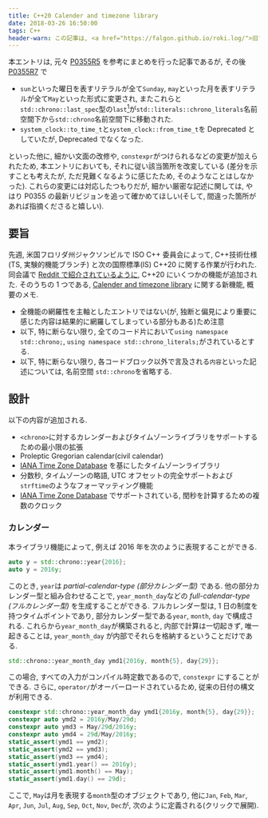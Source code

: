 ```yaml
---
title: C++20 Calender and timezone library
date: 2018-03-26 16:50:00
tags: C++
header-warn: この記事は, <a href="https://falgon.github.io/roki.log/">旧ブログ</a>から移植された記事です. よって, その内容として, <a href="https://falgon.github.io/roki.log/">旧ブログ</a>に依存した文脈が含まれている可能性があります. 予めご了承下さい.
---
```


本エントリは, 元々 [P0355R5](http://www.open-std.org/jtc1/sc22/wg21/docs/papers/2018/p0355r5.html) 
を参考にまとめを行った記事であるが, 
その後 [P0355R7](http://www.open-std.org/jtc1/sc22/wg21/docs/papers/2018/p0355r7.html) で

* `sun`といった曜日を表すリテラルが全て`Sunday`, `may`といった月を表すリテラルが全て`May`といった形式に変更され, またこれらと`std::chrono::last_spec`型の`last`[^12]が`std::literals::chrono_literals`名前空間下から`std::chrono`名前空間下に移動された.
* `system_clock::to_time_t`と`system_clock::from_time_t`を Deprecated としていたが, Deprecated でなくなった.

といった他に, 細かい文面の改修や, `constexpr`がつけられるなどの変更が加えられたため, 本エントリにおいても,
それに従い該当箇所を改変している (差分を示すことも考えたが, ただ見難くなるように感じたため, 
そのようなことはしなかった). 
これらの変更には対応したつもりだが, 細かい厳密な記述に関しては, 
やはり P0355 の最新リビジョンを追って確かめてほしい(そして, 間違った箇所があれば指摘くださると嬉しい).

## 要旨

先週, 米国フロリダ州ジャクソンビルで ISO C++ 委員会によって, C++技術仕様(TS, 実験的機能ブランチ) と次の国際標準(IS) C++20 に関する作業が行われた.
同会議で [Reddit で紹介されているように](https://www.reddit.com/r/cpp/comments/854mu9/2018_jacksonville_iso_c_committee_reddit_trip/),
C++20 にいくつかの機能が追加された. そのうちの 1 つである, [Calender and timezone library](https://wg21.link/P0355) に関する新機能, 概要のメモ.

* 全機能の網羅性を主軸としたエントリではない(が, 独断と偏見により重要に感じた内容は結果的に網羅してしまっている部分もある)ため注意
* 以下, 特に断らない限り, 全てのコード片において`using namespace std::chrono;`, `using namespace std::chrono_literals;`がされているとする.
* 以下, 特に断らない限り, 各コードブロック以外で言及される`内容`といった記述については, 名前空間 `std::chrono`を省略する.

<!--more-->

## 設計

以下の内容が追加される.

* `<chrono>`に対するカレンダーおよびタイムゾーンライブラリをサポートするための最小限の拡張
* Proleptic Gregorian calendar(civil calendar)
* [IANA Time Zone Database](http://www.iana.org/time-zones) を基にしたタイムゾーンライブラリ
* 分数秒, タイムゾーンの略語, UTC オフセットの完全サポートおよび`strftime`のようなフォーマッティング機能
* [IANA Time Zone Database](http://www.iana.org/time-zones) でサポートされている, 閏秒を計算するための複数のクロック

### カレンダー

本ライブラリ機能によって, 例えば 2016 年を次のように表現することができる.
```cpp
auto y = std::chrono::year{2016};
auto y = 2016y;
```
このとき, `year`は <i>partial-calendar-type (部分カレンダー型)</i> である.
他の部分カレンダー型と組み合わせることで, `year_month_day`などの <i>full-calendar-type (フルカレンダー型)</i> を生成することができる.
フルカレンダー型は, 1 日の制度を持つタイムポイントであり, 部分カレンダー型である`year`, `month`, `day` で構成される.
これらから`year_month_day`が構築されると, 内部で計算は一切起きず, 唯一起きることは, `year_month_day` が内部でそれらを格納するということだけである.
```cpp
std::chrono::year_month_day ymd1{2016y, month{5}, day{29}};
```
この場合, すべての入力がコンパイル時定数であるので, `constexpr` にすることができる. さらに, `operator/`がオーバーロードされているため, 従来の日付の構文が利用できる.
```cpp
constexpr std::chrono::year_month_day ymd1{2016y, month{5}, day{29}};
constexpr auto ymd2 = 2016y/May/29d;
constexpr auto ymd3 = May/29d/2016y;
constexpr auto ymd4 = 29d/May/2016y;
static_assert(ymd1 == ymd2);
static_assert(ymd2 == ymd3);
static_assert(ymd3 == ymd4);
static_assert(ymd1.year() == 2016y);
static_assert(ymd1.month() == May);
static_assert(ymd1.day() == 29d);
```
ここで, `May`は月を表現する`month`型のオブジェクトであり, 他に`Jan`, `Feb`, `Mar`, `Apr`, `Jun`, `Jul`, `Aug`, `Sep`, `Oct`, `Nov`, `Dec`が,
<em onclick="obj=document.getElementById('openmonth').style; obj.display=(obj.display=='none')?'block':'none';">
<a style="font-style: normal; cursor:pointer;">次のように定義される(クリックで展開).</a>
</em>
<div id="openmonth" style="display:none;clear:both;">
```cpp
namespace std::chrono {

inline constexpr chrono::month January{1};
inline constexpr chrono::month February{2};
inline constexpr chrono::month March{3};
inline constexpr chrono::month April{4};
inline constexpr chrono::month May{5};
inline constexpr chrono::month June{6};
inline constexpr chrono::month July{7};
inline constexpr chrono::month August{8};
inline constexpr chrono::month September{9};
inline constexpr chrono::month October{10};
inline constexpr chrono::month November{11};
inline constexpr chrono::month December{12};

}
```
</div>
カレンダーライブラリは, 例えばスカラ型で直接日付を指定するといったことはなく, 明示的な型指定による表現によって実現する.
なお, 部分カレンダー型(`year`, `month` に加えて`day`型)は, すべて <i>Strong ordering</i>[^1] を満たし, 加えて以下のメンバ関数をもつ.

* デフォルトコンストラクタ, `unsigned`型(`year`型のみ`int`型)の値を受け付けるコンストラクタ
* 各型の単位においてそれを前後に進める, {前|後}置{イン|デ}クリメント演算子
* 各型の単位で計算を行う`+`, `-`の二項演算子
* 二項演算子と同様の計算を行い自身に代入する`+=`, `-=` の複合代入演算子
* `unsigned`型(`year`型のみ`int`型)の値への明示的な変換(`constexpr explicit operator unsigned() const noexcept;`)
* 指定された日付が各単位で適切であるかどうかをチェックする`ok`

`year`型は, これに加えて, `is_leap`, `min`, `max` メンバ関数をもつ. `is_leap`は, 指定された年が閏年であるか判定できる. `min`, `max`は内部型の最小値と最大値を返す.
また, 上記の通り`y`といったリテラル接尾語が定義される.<br>
また`day`型は, `d`といったリテラル接尾語が定義される.

フルカレンダー型は, `sys_days`という型へ変換できる. これは, 次のように定義されている.
```cpp
constexpr year_month_day::operator sys_days() const noexcept;
```
フルカレンダー型は,`sys_days`型に変換することで,`system_clock::time_point`ファミリとの間で変換でき, これにより完全な相互運用が可能である. `sys_days` は
<em onclick="obj=document.getElementById('opensys_days').style; obj.display=(obj.display=='none')?'block':'none';">
<a style="font-style: normal; cursor:pointer;">次のように定義される(クリックで展開).</a>
</em>
<div id="opensys_days" style="display:none;clear:both;">
```cpp
using days = duration<int32_t, ratio_multiply<ratio<24>, hours::period>>;
template <class Duration>
using sys_time = time_point<system_clock, Duration>;
using sys_days = sys_time<days>;
```
</div>

加えて, `sys_days`には次の特性がある.

* `sys_days`は, `system_clock::time_point`がマイクロ秒, またはナノ秒のカウントだけであるのと同様に, `system_clock`の基点(エポック)からの日数を示す.
* `sys_days`は, 切り捨てエラーなしで暗黙的に`system_clock::time_point`に変換される.
* `system_clock::time_point`は, 切り捨てエラーが含まれるため, 暗黙的に`sys_days`に変換されない.
* `system_clock::time_point_cast` または`floor`を使用した明示的な変換によって`system_clock::time_point`から`sys_days`へ変換することができる.

内部で保持する部分カレンダー型`year`, `month`, `day` をそれぞれ`y_`, `m_`, `d_` としたとき,
`year_month_day`から`sys_days`への変換時には(すなわち上記の`operator sys_days()`の呼び出し),

* `year_month_day::ok()`が`true`の場合, `sys_days`の基点から`*this`までの日数を保持する`sys_days`を返す
* そうでない場合, `y_.ok() && m_.ok() == true` ならば `sys_days{y_/m_/last}` から `days`(`duration<int32_t, ratio_multiply<ratio<24>, hours::period>>`) の数だけ`sys_days{y_,m_,last}.day()`からオフセットされた`sys_days`を返す
* そうでない場合, 未規定である

ここで`year_month_day::ok`は,
`y_.ok() && m_.ok() == true` $\land$ `1d` $\leq$ `d_` $\leq$ `(y_/m_/last).day()` であるとき `true` を, そうでない場合, `false` を返すメンバ関数である.

```cpp
constexpr std::chrono::system_clock::time_point tp = std::chrono::sys_days{2016y/May/29d}; // Convert date to time_point
static_assert(tp.time_since_epoch() == 1'464'480'000'000'000us);
constexpr auto ymd = std::chrono::year_month_day{std::chrono::floor<days>(tp)}; // Convert time_point to date
static_assert(ymd == 2016y/May/29d);
constexpr auto tp = std::chrono::sys_days{2016y/May/29d} + 7h + 30min; // 2016-05-29 07:30 UTC
static_assert(year_month_day{sys_days{2017y/January/0}}  == 2016y/December/31);
static_assert(year_month_day{sys_days{2017y/January/31}} == 2017y/January/31);
static_assert(year_month_day{sys_days{2017y/January/32}} == 2017y/February/1);
```
上述した, `days`の他に, `weeks`, `months`, `years` が
<em onclick="obj=document.getElementById('openpartialcal').style; obj.display=(obj.display=='none')?'block':'none';">
<a style="font-style: normal; cursor:pointer;">次のように定義される(クリックで展開).</a>
</em>
<div id="openpartialcal" style="display:none;clear:both;">
```cpp
using weeks  = duration</* signed integer type of at least 22 bits */, ratio_multiply<ratio<7>, days::period>>;
using years  = duration</* signed integer type of at least 17 bits */, ratio_multiply<ratio<146097, 400>, days::period>>;
using months = duration</* signed integer type of at least 20 bits */, ratio_divide<years::period, ratio<12>>>;
```
</div>

* `days`, `weeks`, `months`, `years`型は, それぞれ少なくとも $\pm$40000 年の範囲をカバーする.
* `hours`のリテラル接尾語が`h`, `minutes`のリテラル接尾語が`min`, というように, 今までのリテラル接尾語は`duration`型へ対応していたが, 新規に追加される `y`, `d`といったリテラル接尾語は, `years`, `days`に対応するリテラル接尾語ではなく, 上述したように, `year`, `day`の部分カレンダー型に対応するリテラル接尾語である.
* 1 年を, 365.2425 日(グレゴリオ暦の平均長)と定義し, 1 月を, 30.436875 日$(\dfrac{1}{12})$ と定義するため,  システム時刻(`time_point`)を利用した算出結果と, `year_month_day` を利用した算出結果は異なる.
```cpp
constexpr auto date1 = sys_days{1997y/May/30d} - months{5}; // 1996-12-28 19:34:30
constexpr auto date2 = sys_days{1997y/December/29d} - years{1}; // 1996-12-28 18:10:48
```
現実のカレンダーの利用方法として, たとえば「2016 年の 5 月 29 日」を, 「2016 年の 5 月第 5 日曜日」ということもよくあり, これを表現することもできる.
```cpp
constexpr std::chrono::system_clock::time_point tp = std::chrono::sys_days{Sunday[5]/May/2016}; // Convert date to time_point
static_assert(tp.time_since_epoch() == 1'464'480'000'000'000us);
constexpr auto ymd = std::chrono::year_month_weekday{std::chrono::floor<days>(tp)}; // Convert time_point to date
static_assert(ymd == Sunday[5]/std::chrono::May/2016);
static_assert(2016y/May/29d == std::chrono::year_month_day{Sunday[5]/May/2016});

constexpr auto wdi = Sunday[5]; // wdi is the 5th Sunday of an as yet unspecified month
static_assert(wdi.weekday() == Sunday);
static_assert(wdi.index() == 5);
static_assert(std::is_same<decltype(Sunday), std::chrono::weekday>::value);
static_assert(std::is_same<decltype(wdi.index()), std::chrono::weekday_indexed>::value);
```
ここで, `Sunday`は`weekday`型であり, 日曜日を表現するリテラルとして定義され, 他にも`Monday`, `Tuesday`, `Wednesday`, `Thursday`, `Friday`, `Saturday`が
<em onclick="obj=document.getElementById('openweekday').style; obj.display=(obj.display=='none')?'block':'none';">
<a style="font-style: normal; cursor:pointer;">次のように定義される(クリックで展開).</a>
</em>
<div id="openweekday" style="display:none;clear:both;">
```cpp
namespace std::chrono {

inline constexpr chrono::weekday Sunday{0};
inline constexpr chrono::weekday Monday{1};
inline constexpr chrono::weekday Tuesday{2};
inline constexpr chrono::weekday Wednesday{3};
inline constexpr chrono::weekday Thursday{4};
inline constexpr chrono::weekday Friday{5};
inline constexpr chrono::weekday Saturday{6};

}
```
</div>
`weekday`型は, <i>Strong equality</i>[^1] を満たし, 加えて, 次のメンバ関数を持つ.

* デフォルトコンストラクタ, `unsigned`, `sys_days`, 後に取り上げている`local_days`型のオブジェクトを受け付けるコンストラクタ
* 曜日を前後に進める{前|後}置{イン|デ}クリメント演算子
* `weekday`, `days`型のオブジェクトを受け付けて曜日の計算を行う`+`, `-`の二項演算子
* 二項演算子と同様の計算を行い自身に代入する`+=`, `-=` の複合代入演算子
* 指定された曜日が適切であるかどうかをチェックする`ok`
* `operator []`

`operator []`は, `unsigned`型を引数として呼び出すと, `weekday_indexed`型のオブジェクトが返され, `last_spec`型のオブジェクトを引数として呼び出すと, `weekday_last`型のオブジェクトが返される.

* `weekday_indexed`型は, 月の第 1, 第 2, 第 3, 第 4 または第 5 曜日を表すために使用され, 上記の通り, `weekday`メンバ関数, `index`メンバ関数を持つ他, `ok`メンバ関数を持つ.
* `weekday_last`型は, 月の最後の`weekday`を表すために使用され, `weekday`メンバ関数, `ok`メンバ関数を持つ,
* `last_spec`型は, 最終日を表すために使用され, 同型のオブジェクト`last`が`chrono`名前空間下に定義される.

例えば次のようにして, ある月の最終日, 最終 $X$ 曜日などを表現することができる.
```cpp
auto today = std::chrono::year_month_day{std::chrono::floor<std::chrono::days>(std::chrono::system_clock::now())};
auto last_day = today.year()/today.month()/last; // last day of this month
auto last_Sunday = today.year()/today.month()/Sunday[last]; // last Sundayday of this month

static_assert(std::is_same<decltype(Sunday[5]), std::chrono::weekday_indexed>::value);
static_assert(std::is_same<decltype(Sunday[last]), std::chrono::weekday_last>::value);
```
他に, 年を未指定とし, 特定の月日を表す, `month_day`, 月の最終日を表す`month_day_last`, $N$ 番目の曜日を表す`month_weekday`, 月の最終曜日を表す`month_weekday_last`と,
日を未指定とし, 特定の年月を表す, `year_month`, 前述した`year_month_day`, 特定の年月の最終日を表す`year_month_day_last`, 特定の年月の $N$ 番目の曜日を表す`year_month_weekday`,
特定の年月の最終曜日を表す`year_month_weekday_last` が提供される.
```cpp
constexpr auto md = February/1d;
static_assert(std::is_same<decltype(md), std::chrono::month_day>::value);
constexpr auto mdl = February/last;  // mdl is the last day of February of an as yet unspecified year
static_assert(mdl.month() == February);
static_assert(std::is_same<decltype(mdl), std::chrono::month_day_last>::value);
constxpr auto mw = February/Sunday[5];
static_assert(std::is_same<decltype(mw), std::chrono::month_weekday>::value);
constexpr auto mwl = February/Sunday[last];
static_assert(std::is_same<decltype(mwl), std::chrono::month_weekday_last>::value);
constexpr auto ym = 2016y/February;
static_assert(std::is_same<decltype(ym), std::chrono::year_month>::value);
constexpr auto ymd = 2016y/February/1d;
static_assert(std::is_same<decltype(ymd), std::chrono::year_month_day>::value);
constexpr auto ymdl = 2016y/February/last;
static_assert(std::is_same<decltype(ymdl), std::chrono::year_month_day_last>::value);
constexpr auto ymw = 2016y/February/Sunday[1];
static_assert(std::is_same<decltype(ymw), std::chrono::year_month_weekday>::value);
constexpr auto ymwl = 2016y/February/last;
static_assert(std::is_same<decltype(ymwl), std::chrono::year_month_day_last>::value);
```
フルカレンダー型, 部分カレンダー型, `sys_days`型の全てで, `operator <<`のオーバーロードによる IO ストリームへの出力機能が提供される他, 非メンバ関数として, `to_stream`, `from_stream` が提供される.
これらはそれぞれ, 指定されたフォーマットの通りに出力する機能と, 指定されたフォーマットを使用して入力ストリームから解析する機能を持つ.
```cpp
std::cout << std::chrono::sys_days{Sunday[5]/May/2016} << std::endl; // 2016-05-29
std::chrono::to_stream(std::cout, "%b/%d/%Y %A %T", std::chrono::sys_days{2016y/May/29d} + 30min); // May/29/2016 Sunday 00:30:00

auto is = std::istringstream{"2016-5-26"};
auto tp = std::chrono::sys_days{};
std::chrono::from_stream(in, "%F", tp);
if (!is.fail()) std::cout << tp << std::endl; // 2016-05-26
```
また, `time_of_day`クラスが提供される. これは, `hours`, `minutes`, `seconds`, `duration<Rep, Period>` の 4 つに対する特殊化が行われており,
それぞれ午前 0 時からの時間, 時間:分, 時間:分:秒, 時間:分:秒:$X$ といった書式設定ができる.
```cpp
std::chrono::time_of_day<std::chrono::hours> todh(1h);
todh.make12();
std::cout << todh << '\n'; // 1am
todh.make24();
std::cout << todh << '\n'; // 0100

std::chrono::time_of_day<std::chrono::minutes> todm(1h + 30min);
todm.make12();
std::cout << todm << '\n'; // 1:30am
todm.make24();
std::cout << todm << '\n'; // 01:30

std::chrono::time_of_day<std::chrono::seconds> tods(1h + 30min + 30s);
tods.make12();
std::cout << tods << '\n'; // 1:30:30am
tods.make24();
std::cout << tods << '\n'; // 01:30:30

std::chdono::time_of_day<std::chrono::milliseconds> todms(1h + 30min + 30s + 30ms);
todms.make12();
std::cout << todms << '\n'; // 1:30:30.030am
todms.make24();
std::cout << todms << '\n'; // 01:30:30.030
```

### タイムゾーン
タイムゾーンライブラリは, [IANA Time Zone Database](http://www.iana.org/time-zones) のパーサーとして提供される[^2].
[IANA Time Zone Database](http://www.iana.org/time-zones) には, UTC からのオフセットと地域の省略名[^3]が含まれており, さらに該当する場合, 夏時間(サマータイム)のルールも含まれる.
これを表現した, `tzdb`, またバージョンごとの`tzdb`のリストとなっている`tzdb_list`を介して, 任意の`tzdb`にアクセスすることができる.
`tzdb_list`はシングルトンであり, 非メンバ関数`get_tzdb_list`からその参照を得て利用する.
<em onclick="obj=document.getElementById('opentimezones').style; obj.display=(obj.display=='none')?'block':'none';">
<a style="font-style: normal; cursor:pointer;">関連する宣言を下記に抜粋する(クリックで展開).</a>
</em>
<div id="opentimezones" style="display:none;clear:both;">
```cpp
namespace std { namespace chrono {

struct local_t {};
template <class Duration>
using local_time = time_point<local_t, Duration>;
using local_seconds = local_time<seconds>;
using local_days = local_time<days>;

struct sys_info {
    sys_seconds   begin;
    sys_seconds   end;
    seconds       offset;
    minutes       save;
    string        abbrev;
};

struct local_info {
    enum {unique, nonexistent, ambiguous} result;
    sys_info first;
    sys_info second;
};

enum class choose {earliest, latest};

class time_zone {
public:
    time_zone(const time_zone&) = delete;
    time_zone& operator=(const time_zone&) = delete;
    const string& name() const noexcept;
    template <class Duration> sys_info   get_info(sys_time<Duration> st)   const;
    template <class Duration> local_info get_info(local_time<Duration> tp) const;

    template <class Duration>
    sys_time<typename common_type<Duration, seconds>::type>
    to_sys(local_time<Duration> tp) const;

    template <class Duration>
    sys_time<typename common_type<Duration, seconds>::type>
    to_sys(local_time<Duration> tp, choose z) const;

    template <class Duration>
    local_time<typename common_type<Duration, seconds>::type>
    to_local(sys_time<Duration> tp) const;
};

struct tzdb {
    string            version;
    vector<time_zone> zones;
    vector<link>      links;
    vector<leap>      leaps;

    const time_zone* locate_zone(string_view tz_name) const;
    const time_zone* current_zone() const;
};

class tzdb_list {
    atomic<tzdb*> head_{nullptr};  // exposition only
public:
    class const_iterator;
    const tzdb& front() const noexcept;
    const_iterator erase_after(const_iterator p) noexcept;

    const_iterator begin() const noexcept;
    const_iterator end()   const noexcept;

    const_iterator cbegin() const noexcept;
    const_iterator cend()   const noexcept;
};

} }
```
</div>

* `local_time`は`local_t`という空の擬似クロック型が指定されており, これは当然 C++ の Clock ライブラリコンセプトを満たしていないが, 未定義のタイムゾーンに関するローカル時刻であることを示す.
* `sys_info`構造体は, `time_zone`と`sys_time`, または`local_time`の組み合わせ, および`zoned_time`から取得することができる. 実質的には, `time_zone`と`sys_time`のペアであり, 低レベル API を表現する. `sys_time`から`local_time`への通常の変換では, 暗黙的にこの構造体が使用される.
    * `begin`, `end`フィールドは, `time_zone`および`time_point`について`offset`と`abbrev`が$[$`begin`, `end`$)$ であることを示す.
    * `offset`フィールドは, 関連する`time_zone`および`time_point`に有効な UTC オフセットを示す(`offset = local_time - sys_time`).
    * `save`フィールドは, 通常`local_time`と`sys_time`の変換では必要のない"余分な"情報であるが, サマータイムの対応で必要となる. `save != 0min`の場合, この `sys_info` はサマータイムの時間帯にあると判断する. `offset - save`によって, この`time_zone`がサマータイムに対応できていない可能性を導出できる. しかし, この情報は正式なものではなく, そのような情報を確実に取得する唯一の方法は, `save == 0min`である`sys_info`を返す`time_point`と, 確認したい`time_zone`を照会することである.
    * `abbrev`フィールドは, 関連する`time_zone`および`time_point`に使用される現在の略語を示す. 略語は, `time_zone`間で一意でないため, 略語を`time_zone`と UTC のオフセットに確実にマッピングすることはできない
    * IO ストリームに対応している. `zoned_time zt = { "Asia/Tokyo", system_clock::now() }; std::cout << zt.get_info() << '\n';`
* `local_info`構造体は, 低レベル API を表す. `local_time`から`sys_time`への通常の変換では, 暗黙的にこの構造体が使用される.
    * `local_time`から`sys_time`への変換が唯一(サマータイムでない)で, `result == unique` である場合, `first`が正しい`sys_info`がセットされ, `second`が 0 で初期化される.
    * 変換が存在しない(`result == noexistent`)[^6]場合, `first`は`local_time`の直前で終了する`sys_info`がセットされ, `second`は`local_time`の直後に開始する`sys_info`がセットされる.
    * 変換が曖昧(`result == ambiguous`)[^6]な場合, `first`は`local_time`の直後に終了する`sys_info`がセットされ, `second`は`local_time`の直前で開始する`sys_info`がセットされる.
    * IO ストリームに対応している. `std::cout << get_tzdb().current_zone()->get_info(local_days{2016y/May/29d}) << '\n';`
* `time_zone`構造体は, 特定の地域の全てのタイムゾーン遷移を表現する. データベースの初期化の過程で, 現在地のタイムゾーン, およびタイムゾーンの情報をなんらかの方法[^4][^5]で構築する. <i>Strong ordering</i>[^1] を満たす.
    * `name`メンバ関数によって, `time_zone`の名前[^3]を取得できる.
    * `get_info`メンバ関数によって, `sys_info`, `local_info`を取得できる.
    * `to_sys`メンバ関数によって, `sys_time`, `local_time`を取得できる.
        * `time_zone::to_sys(local_time<Duration> tp) const;`: 少なくとも`seconds`と同じぐらいの`sys_time`であり, 引数の精度がさらに高ければそれに合わせられる. `tp`から`sys_time`への変換が曖昧[^6]である場合, `ambiguous_local_time`例外をスローする[^7]. `tp`から`sys_time`への変換が存在しない[^6]場合, `nonexistent_local_time`例外をスローする[^8].
        * `time_zone::to_sys(local_time<Duration> tp, choose z) const;`: 少なくとも`seconds`と同じぐらいの`sys_time`であり, 引数の精度がさらに高ければそれに合わせられる. `tp`から`sys_time`への変換が曖昧[^6]があいまいである場合, `z == choose::earliest`の場合は, サマータイム以前の`sys_time`を返し, `z == choose::latest`の場合は, サマータイム以後の`sys_time`を返す. `tp` が 2 つの UTC `time_point`の間に存在しない時間を表す場合, 2 つの UTC `time_point`は同じになり, UTC `time_point`が返される.
        * `time_zone::to_local(sys_time<Duration> tp) const;`: `tp` と自身の`time_zone`に関連づけられた`local_time`を返す.    
* `tzdb`は, 前述した通り, タイムゾーンデータベースを表現する.
    * `version`は, そのデータベースバージョンを表す. `zones`, `links`, `leaps`は, 検索の高速化のために, 構築時に昇順ソートされる.
    * `locate_zone`メンバ関数から, 与えられた`string_view`オブジェクトと`name()`が等価である`time_zone`が見つかった場合, その`time_zone`へのポインタを取得できる. そうでない場合, 与えられた`string_view`と`link.name()`(ここで, `link`は後述している`time_zone`の代替名を表現するクラスである)が等価である`link`が見つかった場合, `zone.name() == link.target()`の`time_zone`ポインタが取得できる. そうでない場合, `runtime_error`例外を送出する. 例外送出以外でこの関数から処理が返るとき, 返される戻り値は必ず有効な`time_zone`へのポインタである.
    * `current_zone`メンバ関数から, コンピューターに設定されたローカルタイムゾーンを取得できる.
* `tzdb_list`は, `tzdb`のアトミックポインターをもつ, `tzdb`のシングルトンリストである.　複数のバージョンのデータベースを, 同リストを介して一度に使用することができる. 例:`for (auto&& v : get_tzdb_list()) { std::cout << v << '\n'; }`
    * `front`メンバ関数によって, 先頭`tzdb`の参照を得ることができる. これは, `reload_tzdb`非メンバ関数に対してスレッドセーフである.
    * `erase_after`メンバ関数によって, 与えられたイテレータの後に参照する`tzdb`を消去する. 消去された要素の次の要素を指すイテレータが返される. そのような要素が存在しない場合, メンバ関数`end`を呼び出し, その結果を返す. なお, ここで消去された`tzdb`を参照することを除いて, ポインター, 参照, イテレータは無効にならない. また, メンバ関数`begin`を呼び出し, それによって参照される`tzdb`を消去することはできない.
    * `begin`メンバ関数によって, コンテナ内の最初の`tzdb`を参照するイテレータ取得できる. `cbegin`メンバ関数は`begin`メンバ関数の`const`版である.
    * `end`メンバ関数によって, コンテナ内の最後の`tzdb`より 1 つ後ろの位置を参照するイテレータを取得できる. `cend`メンバ関数は`end`メンバ関数の`const`版である.
    * `get_tzdb_list`非メンバ関数によって, 同リストの参照を得ることができる. 同メンバ関数への呼び出しがデータベースへの最初のアクセスである場合, データベースを初期化する. この呼び出しによってデータベースが初期化された場合, `tzdb`を一つ持つ`tzdb_list`が構築される. 同メンバ関数を一度に複数のスレッドから呼び出しても競合せず, スレッドセーフである. 何らかの理由で有効なリストの参照を返せず, 1 つ以上の有効な`tzdb`を含む場合, `runtime_error`例外を送出する.
    * `get_tzdb`非メンバ関数によって, 同リストの先頭`tzdb`の参照を得ることができる(`get_tzdb_list().front()`).
    * `locate_zone`非メンバ関数によって, 次の値を得ることができる. なお, これがデータベースへの最初のアクセスである場合, データベースを初期化する. `get_tzdb().locate_zone(tz_name);`
    * `current_zone`非メンバ関数によって, 次の値を得ることができる. `get_tzdb().current_zone();`

<i>ローカル</i>タイムゾーンデータベースは、アプリケーションがデータベースに最初にアクセスするとき, たとえば`current_zone()`を介して実装によって提供される.
アプリケーションが実行されている間, 実装はタイムゾーンデータベースの更新を選択することがある.
このアップデートは, アプリケーションによって次に挙げる関数を呼び出さない限り, アプリケーションに影響を与えることはない.
この潜在的に更新されたタイムゾーンデータベースは, <i>リモート</i>タイムゾーンデータベースと呼ぶ.
<em onclick="obj=document.getElementById('openremotetimezone').style; obj.display=(obj.display=='none')?'block':'none';">
<a style="font-style: normal; cursor:pointer;">次のように定義される(クリックで展開).</a>
</em>
<div id="openremotetimezone" style="display:none;clear:both;">
```cpp
namespace std { namespace chrono {

const tzdb& reload_tzdb();
string remote_version();

} }
```
</div>

* `reload_tzdb`非メンバ関数は, 最初にリモートタイムゾーンデータベースのチェックを行い, ローカルデータベースとリモートデータベースのバージョンが同じである場合はなにもしない. それ以外の場合, リモートデータベースは, `get_tzdb_list`非メンバ関数によってアクセスされる`tzdb_list`の先頭にプッシュされる. いずれの場合も, `get_tzdb_list().front()` が返される. この関数は, `get_tzdb_list().front()`と`get_tzdb_list().erase_after()`に対してスレッドセーフである. 何らかの理由で有効な`tzdb`の参照が戻されない場合, `runtime_error`例外が送出される.
* `remote_version`非メンバ関数は, 最新のリモートデータベースバージョンの文字列(`std::string`)を返す. リモートバージョンが利用できない場合, 空の文字列が返される. 空でない場合, これを`get_tzdb_list().version`と比較して, ローカルデータベースとリモートデータベースが同等かどうかをチェックできる.

`zoned_traits`, `zoned_time`を利用することで, `sys_days`, `local_days`といった`time_point`を`tzdb`データベースと関連付けることができる.
<em onclick="obj=document.getElementById('openzoned_traits').style; obj.display=(obj.display=='none')?'block':'none';">
<a style="font-style: normal; cursor:pointer;">次のように定義される(クリックで展開).</a>
</em>
<div id="openzoned_traits" style="display:none;clear:both;">
```cpp
namespace std { namespace chrono {

template <class T> struct zoned_traits {};
template <>
struct zoned_traits<const time_zone*> {
    static const time_zone* default_zone();
    static const time_zone* locate_zone(string_view name);
};

} }
```
</div>

`zoned_traits`によって, `zoned_time`のデフォルトコンストラクタの動作をカスタマイズすることができる.

* `zoned_traits<const time_zone*>::default_zone();` は, `std::chrono::locate_zone("UTC")` を返す.
* `zoned_traits<const time_zone*>::locate_zone(string_view name);` は, `std::chrono::locate_zone(name)` を返す.

`zoned_time`は, `Duration`の精度で, `time_zone`と`time_point`の論理区切りを表す. <i>Strong equality</i>[^1]を満たす.
<em onclick="obj=document.getElementById('openzoned_time').style; obj.display=(obj.display=='none')?'block':'none';">
<a style="font-style: normal; cursor:pointer;">次のように定義される(クリックで展開).</a>
</em>
<div id="openzoned_time" style="display:none;clear:both;">
```cpp
template <class Duration, class TimeZonePtr = const time_zone*>
class zoned_time {
public:
    using duration = common_type_t<Duration, seconds>;

private:
    TimeZonePtr        zone_;  // exposition only
    sys_time<duration> tp_;    // exposition only

public:
    zoned_time();
    zoned_time(const zoned_time&) = default;
    zoned_time& operator=(const zoned_time&) = default;

             zoned_time(const sys_time<Duration>& st);
    explicit zoned_time(TimeZonePtr z);
    explicit zoned_time(string_view name);

    template <class Duration2>
        zoned_time(const zoned_time<Duration2>& zt) noexcept;

    zoned_time(TimeZonePtr z,    const sys_time<Duration>& st);
    zoned_time(string_view name, const sys_time<Duration>& st);

    zoned_time(TimeZonePtr z,    const local_time<Duration>& tp);
    zoned_time(string_view name, const local_time<Duration>& tp);
    zoned_time(TimeZonePtr z,    const local_time<Duration>& tp, choose c);
    zoned_time(string_view name, const local_time<Duration>& tp, choose c);

    template <class Duration2, class TimeZonePtr2>
        zoned_time(TimeZonePtr z, const zoned_time<Duration2, TimeZonePtr2>& zt);
    template <class Duration2, class TimeZonePtr2>
        zoned_time(TimeZonePtr z, const zoned_time<Duration2, TimeZonePtr2>& zt, choose);

    zoned_time(string_view name, const zoned_time<Duration>& zt);
    zoned_time(string_view name, const zoned_time<Duration>& zt, choose);

    zoned_time& operator=(const sys_time<Duration>& st);
    zoned_time& operator=(const local_time<Duration>& ut);

             operator sys_time<duration>()   const;
    explicit operator local_time<duration>() const;

    TimeZonePtr          get_time_zone()  const;
    local_time<duration> get_local_time() const;
    sys_time<duration>   get_sys_time()   const;
    sys_info             get_info()       const;
};
```
</div>

* invariant な`zoned_time<Duration>`は常に有効な`time_zone`を参照し, 曖昧でない時間を表す.
* デフォルコンストラクタは, `zone_`を`zoned_traits::default_zone()`で初期化し, `tp_`をデフォルト構築して`zoned_time`を構築する.
* コピーコンストラクタは, 関連する`time_zone`を転送する. `Duration`が`noexcept`コピーコンストラクタである場合, `zoned_time<Duration>`は`noexcept`コピーコンストラクタである.
* `zoned_time(const sys_time<Duration>& st)`: `zone_`を`zoned_traits::default_zone`で初期化し, `tp_`を`st`で初期化して`zoned_time`を構築する.
* `zoned_time(TimeZonePtr z)`: `std::move(z)`で`zone_`を初期化し, `zoned_time`を構築する. このとき, `z`は有効な`time_zone`を指していなければならない.
* `zoned_time(string_view name)`: `zoned_traits::locate_zone(name)`で`zone_`を初期化し, `tp_`をデフォルト構築して`zoned_time`を構築する.
* `zoned_time(const zoned_time<Duration2, TimeZonePtr>& y) noexcept`: `x == y`となる`zoned_time`, `x`を構築する.
* `zoned_time(TimeZonePtr z, const sys_time<Duration>& st)`: `zone_`を`std::move(z)`で初期化し, `tp_`を`st`で初期化して`zoned_time`を構築する. このとき, `z`は有効な`time_zone`を指していなければならない.
* `zoned_time(string_view name, const sys_time<Duration>& st)`: `{zoned_traits<TimeZonePtr>::locate_zone(name), st}`と同等の構築を行う.
* `zoned_time(TimeZonePtr z, const local_time<Duration>& tp)`: `zone_`を`std::move(z)`で初期化し, `tp_`を`zone_->to_sys(t)`で初期化して`zoned_time`を構築する. このとき, `z`は有効な`time_zone`を指していなければならない.
* `zoned_time(string_view name, const local_time<Duration>& tp)`: `{zoned_traits<TimeZonePtr>::locate_zone(name), tp}`と同等の構築を行う.
* `zoned_time(TimeZonePtr z, const local_time<Duration>& tp, choose c)`:  `zoned_`を`std::moev(z)`で初期化し, `tp`を`zone_->to_sys(t, c)`で初期化して`zoned_time`を構築する. このとき, `z`は有効な`time_zone`を指していなければならない.
* `zoned_time(string_view name, const local_time<Duration>& tp, choose c)`: `{zoned_traits<TimeZonePtr>::locate_zone(name), tp, c}`と同等の構築を行う.
* `zoned_time(TimeZonePtr z, const zoned_time<Duration2, TimeZonePtr2>& y)`: `zone_`を`std::move(z)`で初期化し, `tp_`を`z.tp_`で初期化して`zoned_time`を構築する. このとき, `z`は有効な`time_zone`を指していなければならない.
* `zoned_time(TimeZonePtr z, const zoned_time<Duration2, TimeZonePtr2>& y, choose)`: `{z, y}`と同等の構築を行う. このとき, `z`は有効な`time_zone`を指していなければならない. `choose`パラメータを渡すことができるが, これによって挙動が変わることはない.
* `zoned_time(string_view name, const zoned_time<Duration>& y)`: `{zoned_traits<TimeZonePtr>::locate_zone(name), y}`と同等の構築を行う.
* `zoned_time(string_view name, const zoned_time<Duration>& y, choose c)`: `{locate_zone(name), y, c}`と同等の構築を行う. `choose`パラメータを渡すことができるが, これによって挙動が変わることはない.
* `operator=(const local_time<Duration>& lt)`: 代入後, `get_local_time() == lt`となるよう代入し`*this`を返す. この代入は, `get_time_zone`の戻り値には影響しない.
* `operator sys_time<duration>() const`: `get_sys_time()`を返す.
* `operator local_time<duration>() const`: `get_local_time()` を返す.
* `get_time_zone`メンバ関数によって, `zone_`のポインタを取得できる.
* `get_local_time`メンバ関数によって, 構築時に設定されたタイムゾーンでの`local_time`オブジェクトを取得できる(`retunr zone_->to_local(tp_);`).
* `get_sys_time`メンバ関数によって, 構築時に設定されたタイムゾーンでの`sys_time`オブジェクトを取得できる(`return tp_;`).
* `get_info`メンバ関数によって, 構築時に設定されたタイムゾーンでの`sys_info`オブジェクトを取得できる(`return zone_->get_info(tp_);`).

同ライブラリを利用して, 例えば次のように, ある日時の東京の時間帯を得ることができる[^5].
```cpp
auto tp1 = std::chrono::sys_days{2016y/May/29d} + 7h + 30min + 6s + 153ms; // 2016-05-29 07:30:06.153 UTC
std::chrono::zoned_time zt1 = {"Asia/Tokyo", tp1};
std::cout << zt1 << '\n'; // 2016-05-29 16:30:06.153 JST

auto tp2 = std::chrono::local_days{2016y/May/29d} + 7h + 30min + 6s + 153ms; // 2016-05-29 07:30:06.153 JTC
auto zt2 = std::chrono::zoned_time{"Asia/Tokyo", tp2};
std::cout << zt << '\n'; // 2016-05-29 07:30:06.153 JST
```

`leap`は, タイムゾーンデータベースの初期化時に構築され, タイムゾーンデータベースに格納されるクラスであり, 主に閏秒を扱うクラスである. 同クラスは, <i>Strong ordering</i>[^1]を満たす.
<em onclick="obj=document.getElementById('openclassleap').style; obj.display=(obj.display=='none')?'block':'none';">
<a style="font-style: normal; cursor:pointer;">次のように定義される(クリックで展開).</a>
</em>
<div id="openclassleap" style="display:none;clear:both;">
```cpp
class leap
{
    sys_seconds date_;  // exposition only
public:
    leap(const leap&)            = default;
    leap& operator=(const leap&) = default;

    // Undocumented constructors
    sys_seconds date() const;
};
```
</div>

* `date`メンバ関数によって, `date_`を取得できる. `date_`には閏秒挿入の日付が格納されている.
* 閏秒挿入の全ての日付を`for (auto& l : get_tzdb().leaps) std::cout << l.date() << '\n';`で確認できる.

またタイムゾーンデータベースの構築時に作成される, `time_zone`の代替名を表現する`link`というクラスも提供される.


### Clock

新たに `utc_clock`, `tai_clock`, `gps_clock`, `file_clock` の 4 つのクロック, 
また, その`time_point`型のエイリアス(`utc_time`, `utc_seconds`, `tai_time`, `tai_seconds`, `gps_time`, `gps_seconds`) が提供される.

* `utc_clock` は, 協定世界時(UTC)を表現するクロックであり, 1970 年 1 月 1 日木曜日午後 00:00:00 分からの時間を測定する. これには, 閏秒が含まれる.
* `tai_clock`は, 国際原始時計(TAI)を表現するクロックであり, 1958 年 1 月 1 日 00:00:00 からの時間を測定し, この日の UTC(1957-12-31 23:59:50 UTC)よりも 10 秒前にオフセットされている. これには, 閏秒が含まれない[^9].
* `gps_clock`は GPS 時刻を表現するクロックであり, UTC 1980 年 1 月 6 日 00:00:00 からの時間を測定する. 閏秒は含まれない[^10].
* `file_clock`は, C++20 で追加されたエイリアス, `using file_time_type = std::chrono::time_point<std::chrono::file_clock>;`で利用されるファイルクロックである[^11].

## 試用

同ライブラリを利用した任意月のカレンダーを出力するプログラムは, 
[既にあった](http://d.hatena.ne.jp/yohhoy/20180322/p1)のだが, 特別何か別のものは思いつかないので,
とりあえず, 任意年の全ての月のカレンダーを出力するプログラムを書いて試用.

```cpp
#include <algorithm>
#include <array>
#include <chrono>
#include <iostream>
#include <iomanip>
#include <utility>

namespace ns {

template <class> struct weeks_init;
template <std::size_t... s>
struct weeks_init<std::index_sequence<s...>> {
    constexpr weeks_init() = default;
    constexpr std::array<std::chrono::weekday, sizeof...(s)> operator()() const noexcept { return {{ std::chrono::weekday{s}... }}; }
};
constexpr auto weeks = weeks_init<std::make_index_sequence<7>>()();

inline void print_weeks(std::ostream& os)
{
    namespace sc = std::chrono;
    std::copy(std::begin(weeks), std::end(weeks), std::ostream_iterator<sc::weekday>(os, "  "));
    os << '\n';
}

} // namespace ns

struct print_calendar_year {
    explicit constexpr print_calendar_year(std::chrono::year y) noexcept
        : y_(y) {}

    friend std::ostream& operator<<(std::ostream& os, const print_calendar_year& this_)
    {
        using namespace std::chrono_literals;
        namespace sc = std::chrono;
        constexpr int width = 5;

        for (unsigned i = 1u, uweek = static_cast<unsigned>(sc::weekday{sc::sys_days{this_.y_/sc::January/1d}}); i <= 12u; ++i) {
            auto lastday = (this_.y_/sc::month{i}/sc::last).day();
            os << std::setw(ns::weeks.size() * width / 2) << sc::month{i} << '\n';
            ns::print_weeks(os << std::setw(width));

            unsigned k = 0;
            for (; k < uweek; ++k) os << std::setw(width) << " ";
            for (sc::day d{1}; d <= lastday; ++d) {
                os << std::setw(width) << static_cast<unsigned>(d);
                if (++k > 6) {
                    k = 0;
                    os << '\n';
                }
            }
            if (k) os << '\n';
            uweek = k;
        }
        return os;
    }
private:
    std::chrono::year y_;
};

int main()
{
    std::cout << print_calendar_year{std::chrono::year{2000}} << std::endl;
}
```
[実行結果](https://wandbox.org/permlink/qdkXXRJFNGPTdDg2). <br>

タイムゾーンに関するサンプルは, [元の実装のドキュメント](https://howardhinnant.github.io/date/tz.html)で多く取り上げられている. フライトタイムの計算や, IANA タイムゾーンデータベースを利用しないカスタムタイムゾーンを作成する例などが掲示されている.

## 感想

* とてもよく作り込まれていて, 使いやすそうに感じる. 
* C++ にこのような高レベル API が導入されるのは, 少し新鮮.

[^1]: この一つ前の ISO C++ 委員会による国際会議で C++20 に追加された [P0515 Consistent comparison](http://open-std.org/JTC1/SC22/WG21/docs/papers/2017/p0515r2.pdf) で挙げられている comparison category types での呼称を用いている. 参照: [Consistent/three-way comparison](https://roki.hateblo.jp/entry/2017/11/27/Consistent/three-way_comparison)
[^2]: タイムゾーンライブラリの型とその関係性を示した[図](https://howardhinnant.github.io/date/tz_types.jpeg)を, 作者のドキュメントページから見ることができる.
[^3]: [List of tz database time zones](https://en.wikipedia.org/wiki/List_of_tz_database_time_zones)
[^4]: [元の実装](https://github.com/HowardHinnant/date)を見ると, 現在地のタイムゾーン取得においては, [Linux および Mac では特定ファイル(/usr/share/zoneinfo, /usr/share/zoneinfo/uclibc) を読み込み](https://github.com/HowardHinnant/date/blob/38c5ca38bb73b292b72e088c31595add564d31f6/src/tz.cpp#L321-L372), [Windows ではレジストリ値を読み込んでいる](https://github.com/HowardHinnant/date/blob/38c5ca38bb73b292b72e088c31595add564d31f6/src/tz.cpp#L3615-L3631). レジストリ値から取得されたネイティブな現在のタイムゾーン名が標準のものと一致する保証はなく, 特に Windows の場合, 得られる名前は必ず標準と異なるものであるため, 標準の名前と関連づけるマッピングが行われる. 元の実装では, Windows の場合ではタイムゾーンデータベースの取得の際に, [xml ファイル](http://unicode.org/repos/cldr/trunk/common/supplemental/windowsZones.xml) を[取得している](https://github.com/HowardHinnant/date/blob/38c5ca38bb73b292b72e088c31595add564d31f6/src/tz.cpp#L3263-L3271).
[^5]: [元の実装](https://github.com/HowardHinnant/date)を見ると, OS のタイムゾーンデータベースを利用せず, リモート API があるときは [OS 依存またはサードパーティ製のライブラリを利用してデータを取得](https://github.com/HowardHinnant/date/blob/38c5ca38bb73b292b72e088c31595add564d31f6/src/tz.cpp#L3243-L3273)し, そうでないとき OS のタイムゾーンデータベースを利用する. [元の実装](https://github.com/HowardHinnant/date)で OS のタイムゾーンデータベースを試用する際には, `DUSE_OS_TZDB=1`をセットしてビルドする. Windows 環境がないので筆者にはわからないが, [Windows では OS のタイムゾーンデータベースを利用できないようだ](https://github.com/HowardHinnant/date/blob/e7e1482087f58913b80a20b04d5c58d9d6d90155/CMakeLists.txt#L51).
[^6]: サマータイムの開始と終了で, 存在しないローカル時間(`nonexistent_local_time`)と重複するローカル時間(`ambiguous_local_time`)という概念が生じる.
[^7]: 2016-11-06 01:30:00 EDT は, 2016-11-06 05:30:00 UTC と 2016-11-06 06:30:00 UTC
 になりうる. `try { auto zt = zoned_time{"America/New_York", local_days{Sunday[1]/November/2016} + 1h + 30min}; } catch (const ambiguous_local_time&) { }`
[^8]: 2016-03-13 02:30:00 EDT は, 2016-03-13 02:00:00 EST と 2016-03-13 03:00:00 EDT の間にあるため存在しない. どちらも, 2016-03-13 07:00:00 UTC と等価である. `try { auto zt = zoned_time{"America/New_York", local_days{Sunday[2]/March/2016} + 2h + 30min}; } catch (const noexistent_local_time&) {}`
[^9]: 閏秒が UTC に挿入される度に, UTC は TAI の 1 秒遅れとなる. 1961 年発祥の旧 UTC, 1972 年の特別調整, 1972 年から 2017 年 1 月まで行われた27 回の閏秒調整の過程を踏み, UTC は現在 TAI に対して 37 秒遅れている. 参考: [http://jjy.nict.go.jp/mission/page1.html](http://jjy.nict.go.jp/mission/page1.html)
[^10]: `tai_clock`同様, UTC に閏秒が挿入されるたびに UTC の 1 秒後を表現することとなる. 2017 年時点で, UTC は GPS の 18 秒前 にある. 余談: [GPS が UTC との差分を計算する方法に関して](https://nyanchew.com/jp/gps%E3%81%AF%E3%81%A9%E3%81%AE%E3%82%88%E3%81%86%E3%81%AB%E3%81%97%E3%81%A6%E3%81%86%E3%82%8B%E3%81%86%E7%A7%92%E3%82%92%E6%8C%BF%E5%85%A5%E3%81%99%E3%82%8B%E3%81%8B).
[^11]: `file_time_type`は C++17 時点で既にエイリアスとして追加されているが, `using file_time_type = std::chrono::time_point</*trivial-clock*/>;`と記されており, 具体的なクロック型は明記されていなかった.
[^12]: [yohhoy](https://twitter.com/yohhoy/status/985830560013500416) さんに`last`の属する名前空間に関する追加情報を頂いた. ありがとうございます.
